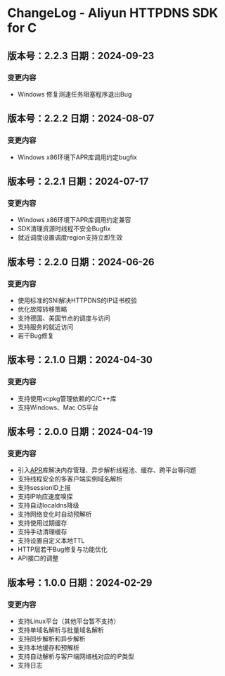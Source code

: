 # ChangeLog - Aliyun HTTPDNS SDK for C

## 版本号：2.2.3 日期：2024-09-23

### 变更内容

- Windows 修复测速任务阻塞程序退出Bug

## 版本号：2.2.2 日期：2024-08-07

### 变更内容

- Windows x86环境下APR库调用约定bugfix

## 版本号：2.2.1 日期：2024-07-17

### 变更内容

- Windows x86环境下APR库调用约定兼容
- SDK清理资源时线程不安全Bugfix
- 就近调度设置调度region支持立即生效

## 版本号：2.2.0 日期：2024-06-26

### 变更内容

- 使用标准的SNI解决HTTPDNS的IP证书校验
- 优化故障转移策略
- 支持德国、美国节点的调度与访问
- 支持服务的就近访问
- 若干Bug修复

## 版本号：2.1.0 日期：2024-04-30

### 变更内容

- 支持使用vcpkg管理依赖的C/C++库
- 支持Windows、Mac OS平台

## 版本号：2.0.0 日期：2024-04-19

### 变更内容

- 引入[APR](https://apr.apache.org/)库解决内存管理、异步解析线程池、缓存、跨平台等问题
- 支持线程安全的多客户端实例域名解析
- 支持sessionID上报
- 支持IP响应速度嗅探
- 支持自动localdns降级
- 支持网络变化时自动预解析
- 支持使用过期缓存
- 支持手动清理缓存
- 支持设置自定义本地TTL
- HTTP层若干Bug修复与功能优化
- API接口的调整

## 版本号：1.0.0 日期：2024-02-29

### 变更内容

- 支持Linux平台（其他平台暂不支持）
- 支持单域名解析与批量域名解析
- 支持同步解析和异步解析
- 支持本地缓存和预解析
- 支持自动解析与客户端网络栈对应的IP类型
- 支持日志




